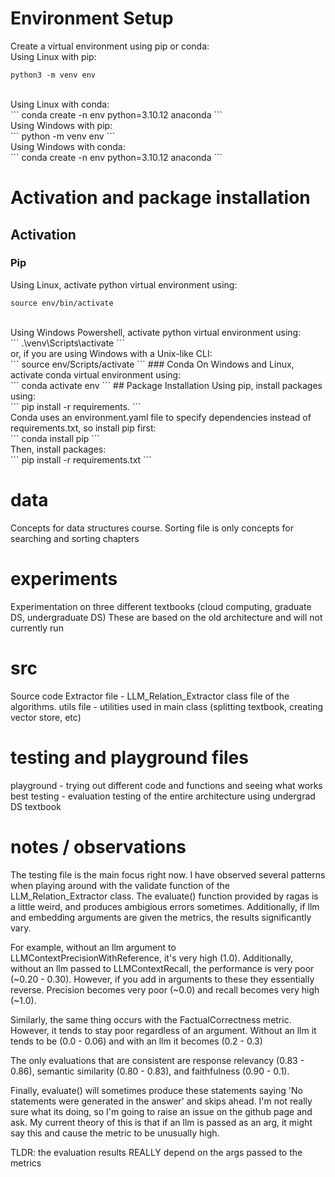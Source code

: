 # Environment Setup
Create a virtual environment using pip or conda:<br/>
Using Linux with pip:<br/>
```
python3 -m venv env
```
<br/>
Using Linux with conda:<br/>
```
conda create -n env python=3.10.12 anaconda
```
<br/>
Using Windows with pip:<br/>
```
python -m venv env
```
<br/>
Using Windows with conda:<br/>
```
conda create -n env python=3.10.12 anaconda
```

# Activation and package installation
## Activation
### Pip
Using Linux, activate python virtual environment using:<br/>
```
source env/bin/activate
```
<br/>
Using Windows Powershell, activate python virtual environment using:<br/>
```
.\venv\Scripts\activate
```
<br/>
or, if you are using Windows with a Unix-like CLI:<br/>
```
source env/Scripts/activate
```
### Conda
On Windows and Linux, activate conda virtual environment using:<br/>
```
conda activate env
```
## Package Installation
Using pip, install packages using:<br/>
```
pip install -r requirements.
```
<br/>
Conda uses an environment.yaml file to specify dependencies instead of requirements.txt, so install pip first:<br/>
```
conda install pip
```
<br/>
Then, install packages:<br/>
```
pip install -r requirements.txt
```

# data
Concepts for data structures course. Sorting file is only concepts for searching and sorting chapters

# experiments
Experimentation on three different textbooks (cloud computing, graduate DS, undergraduate DS)
These are based on the old architecture and will not currently run

# src
Source code
Extractor file - LLM_Relation_Extractor class file of the algorithms.
utils file - utilities used in main class (splitting textbook, creating vector store, etc)

# testing and playground files
playground - trying out different code and functions and seeing what works best 
testing - evaluation testing of the entire architecture using undergrad DS textbook

# notes / observations
The testing file is the main focus right now. I have observed several patterns when playing around with the validate function of the LLM_Relation_Extractor class. The evaluate() function provided by ragas is a little weird, and produces ambigious errors sometimes. Additionally, if llm and embedding arguments are given the metrics, the results significantly vary. 

For example, without an llm argument to LLMContextPrecisionWithReference, it's very high (1.0). Additionally, without an llm passed to LLMContextRecall, the performance is very poor (~0.20 - 0.30). However, if you add in arguments to these they essentially reverse. Precision becomes very poor (~0.0) and recall becomes very high (~1.0). 

Similarly, the same thing occurs with the FactualCorrectness metric. However, it tends to stay poor regardless of an argument. Without an llm it tends to be (0.0 - 0.06) and with an llm it becomes (0.2 - 0.3)

The only evaluations that are consistent are response relevancy (0.83 - 0.86), semantic similarity (0.80 - 0.83), and faithfulness (0.90 - 0.1).

Finally, evaluate() will sometimes produce these statements saying 'No statements were generated in the answer' and skips ahead. I'm not really sure what its doing, so I'm going to raise an issue on the github page and ask. My current theory of this is that if an llm is passed as an arg, it might say this and cause the metric to be unusually high.


TLDR: the evaluation results REALLY depend on the args passed to the metrics
